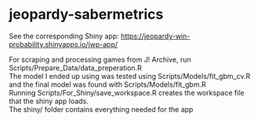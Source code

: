 jeopardy-sabermetrics
=====================

See the corresponding Shiny app: https://jeopardy-win-probability.shinyapps.io/jwp-app/

For scraping and processing games from J! Archive, run Scripts/Prepare_Data/data_preperation.R  
The model I ended up using was tested using Scripts/Models/fit_gbm_cv.R and the final model was found with Scripts/Models/fit_gbm.R  
Running Scripts/For_Shiny/save_workspace.R creates the workspace file that the shiny app loads.  
The shiny/ folder contains everything needed for the app  